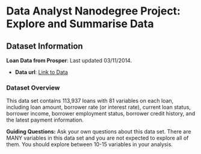 # Data Analyst Nanodegree Project: Explore and Summarise Data

## Dataset Information

**Loan Data from Prosper**: Last updated 03/11/2014.

- **Data url**: [Link to Data](https://docs.google.com/document/d/1qEcwltBMlRYZT-l699-71TzInWfk4W9q5rTCSvDVMpc/pub?embedded=true)

### Dataset Overview

This data set contains 113,937 loans with 81 variables on each loan, including loan amount, borrower rate (or interest rate), current loan status, borrower income, borrower employment status, borrower credit history, and the latest payment information.

**Guiding Questions:** Ask your own questions about this data set. There are MANY variables in this data set and you are not expected to explore all of them. You should explore between 10-15 variables in your analysis.
